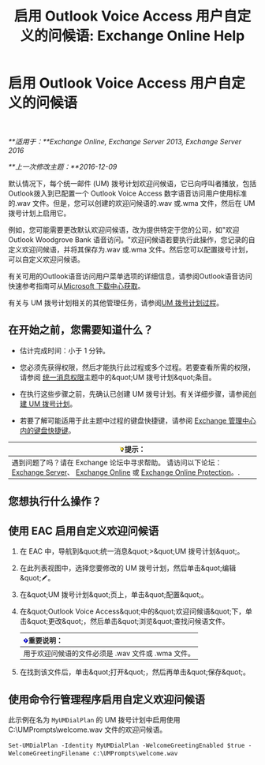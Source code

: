 ﻿---
title: '启用 Outlook Voice Access 用户自定义的问候语: Exchange Online Help'
TOCTitle: 启用 Outlook Voice Access 用户自定义的问候语
ms:assetid: abd418ec-2c65-4720-859d-c11a2698dc06
ms:mtpsurl: https://technet.microsoft.com/zh-cn/library/Bb124125(v=EXCHG.150)
ms:contentKeyID: 50556635
ms.date: 05/23/2018
mtps_version: v=EXCHG.150
ms.translationtype: MT
---

# 启用 Outlook Voice Access 用户自定义的问候语

 

_**适用于：**Exchange Online, Exchange Server 2013, Exchange Server 2016_

_**上一次修改主题：**2016-12-09_

默认情况下，每个统一邮件 (UM) 拨号计划欢迎问候语，它已向呼叫者播放，包括Outlook拨入到已配置一个 Outlook Voice Access 数字语音访问用户使用标准的.wav 文件。但是，您可以创建的欢迎问候语的.wav 或.wma 文件，然后在 UM 拨号计划上启用它。

例如，您可能需要更改默认欢迎问候语，改为提供特定于您的公司，如"欢迎Outlook Woodgrove Bank 语音访问。"欢迎问候语若要执行此操作，您记录的自定义欢迎问候语，并将其保存为.wav 或.wma 文件。然后您可以配置拨号计划，可以自定义欢迎问候语。

有关可用的Outlook语音访问用户菜单选项的详细信息，请参阅Outlook语音访问快速参考指南可从[Microsoft 下载中心获取](https://go.microsoft.com/fwlink/p/?linkid=272767)。

有关与 UM 拨号计划相关的其他管理任务，请参阅[UM 拨号计划过程](um-dial-plan-procedures-exchange-2013-help.md)。

## 在开始之前，您需要知道什么？

  - 估计完成时间：小于 1 分钟。

  - 您必须先获得权限，然后才能执行此过程或多个过程。若要查看所需的权限，请参阅 [统一消息权限](unified-messaging-permissions-exchange-2013-help.md)主题中的\&quot;UM 拨号计划\&quot;条目。

  - 在执行这些步骤之前，先确认已创建 UM 拨号计划。有关详细步骤，请参阅[创建 UM 拨号计划](create-a-um-dial-plan-exchange-2013-help.md)。

  - 若要了解可能适用于此主题中过程的键盘快捷键，请参阅 [Exchange 管理中心内的键盘快捷键](keyboard-shortcuts-in-the-exchange-admin-center-exchange-online-protection-help.md)。

<table>
<thead>
<tr class="header">
<th><img src="images/Bb124558.tip(EXCHG.150).gif" title="提示" alt="提示" />提示：</th>
</tr>
</thead>
<tbody>
<tr class="odd">
<td>遇到问题了吗？请在 Exchange 论坛中寻求帮助。 请访问以下论坛：<a href="https://go.microsoft.com/fwlink/p/?linkid=60612">Exchange Server</a>、 <a href="https://go.microsoft.com/fwlink/p/?linkid=267542">Exchange Online</a> 或 <a href="https://go.microsoft.com/fwlink/p/?linkid=285351">Exchange Online Protection</a>。.</td>
</tr>
</tbody>
</table>


## 您想执行什么操作？

## 使用 EAC 启用自定义欢迎问候语

1.  在 EAC 中，导航到\&quot;统一消息\&quot;\>\&quot;UM 拨号计划\&quot;。

2.  在此列表视图中，选择您要修改的 UM 拨号计划，然后单击\&quot;编辑\&quot;![编辑图标](images/Bb124582.6f53ccb2-1f13-4c02-bea0-30690e6ea71d(EXCHG.150).gif "编辑图标")。

3.  在\&quot;UM 拨号计划\&quot;页上，单击\&quot;配置\&quot;。

4.  在\&quot;Outlook Voice Access\&quot;中的\&quot;欢迎问候语\&quot;下，单击\&quot;更改\&quot;，然后单击\&quot;浏览\&quot;查找问候语文件。
    
    <table>
    <thead>
    <tr class="header">
    <th><img src="images/Bb124558.important(EXCHG.150).gif" title="重要说明" alt="重要说明" />重要说明：</th>
    </tr>
    </thead>
    <tbody>
    <tr class="odd">
    <td>用于欢迎问候语的文件必须是 .wav 文件或 .wma 文件。</td>
    </tr>
    </tbody>
    </table>


5.  在找到该文件后，单击\&quot;打开\&quot;，然后再单击\&quot;保存\&quot;。

## 使用命令行管理程序启用自定义欢迎问候语

此示例在名为 `MyUMDialPlan` 的 UM 拨号计划中启用使用 C:\\UMPrompts\\welcome.wav 文件的欢迎问候语。

    Set-UMDialPlan -Identity MyUMDialPlan -WelcomeGreetingEnabled $true -WelcomeGreetingFilename c:\UMPrompts\welcome.wav

